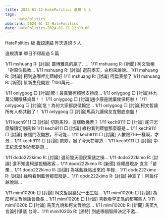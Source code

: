 ```yaml
---
title: 2024-01-12-HatePolitics 違規 5 人
tags:
    - HatePolitics
abbrlink: 2024-01-12-HatePolitics
date: HatePolitics-2024-01-12 12:00:00
---
```

HatePolitics 板 [板規連結](https://www.ptt.cc/bbs/HatePolitics/M.1617115262.A.D60.html)
昨天違規 5 人
<!-- more -->

違規清單
單日不得超過 5 篇

1/11 mshuang R: [討論] 苗博雅真的贏了……
1/11 mshuang R: [新聞] 柯文哲稱「對原住民教…
1/11 mshuang R: [討論] 選前兩天，白粉來說說…
1/11 mshuang R: [討論] 柯到底哪裡比藍綠好
1/11 mshuang R: [討論] 阿扁表態了
1/11 mshuang R: [新聞] 幫新生兒開設「100萬元…

1/11 onlygoog □ [討論]驚！最真實柯賴猴支持度…
1/11 onlygoog □ [討論]林九萬公開嗆蘇貞昌！！
1/11 onlygoog □ [討論]趙少康是說棄侯保柯啦！
1/11 onlygoog □ [討論]急！為何大家都說侯輸定…
1/11 onlygoog □ [討論]柯文哲讓所有人都共融了！
1/11 onlygoog □ [討論]馬英九讓侯友宜徹底崩盤！

1/11 kech9111 □ [討論] 切割馬19，這樣敗幾票？
1/11 kech9111 □ [討論] 尾汗怎麼解讀切割馬19
1/11 kech9111 □ [討論] 綠粉看到藍營那麼廢是…
1/11 kech9111 □ [討論] 景福門沒開放，不可能…
1/11 kech9111 □ [討論] 人數跟716一樣啊，才景…
1/11 kech9111 □ [討論] 欸欸，猴子今天在哪造…
1/11 kech9111 □ [討論] 中正紀念堂附近都是遊…

1/11 dodo222kimo R: [討論] 選前幾天國民黨謎之操…
1/11 dodo222kimo R: [討論] 還不知道柯是投機政客…
1/11 dodo222kimo R: [新聞] 徐耀昌現身 直言「苗栗…
1/11 dodo222kimo R: [討論] 為啥藍綠站出來的 年輕…
1/11 dodo222kimo R: [討論] 綠粉看到藍營那麼廢是…
1/11 dodo222kimo R: [討論] 神宣了！阿扁仔越說越…

1/11 mimi1020b □ [討論] 柯文哲說嬰兒一出生就…
1/11 mimi1020b □ [討論] 為麼柯文哲說話會像長…
1/11 mimi1020b □ [討論] 喜歡看李正皓的都哪些人
1/11 mimi1020b □ [討論] 馬英九說和柯文哲說怎…
1/11 mimi1020b R: [新聞] 馬英九言論引爭議 台灣…
1/11 mimi1020b R: [黑特] 到底哪個智障決定不邀…